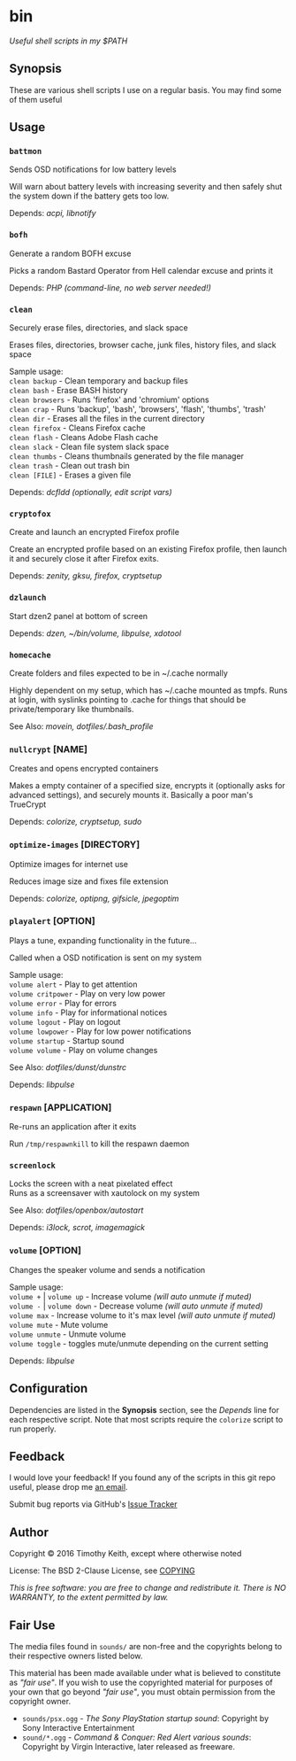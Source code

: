 # bin
*Useful shell scripts in my $PATH*


## Synopsis
These are various shell scripts I use on a regular basis. You may find some of 
them useful

## Usage

### `battmon`
Sends OSD notifications for low battery levels

Will warn about battery levels with increasing severity and then safely shut the 
system down if the battery gets too low.

Depends: _acpi, libnotify_

### `bofh`
Generate a random BOFH excuse

Picks a random Bastard Operator from Hell calendar excuse and prints it

Depends: _PHP (command-line, no web server needed!)_

### `clean` 
Securely erase files, directories, and slack space

Erases files, directories, browser cache, junk files, history files, and slack space

Sample usage:  
`clean backup` - Clean temporary and backup files  
`clean bash` - Erase BASH history  
`clean browsers` - Runs 'firefox' and 'chromium' options  
`clean crap` - Runs 'backup', 'bash', 'browsers', 'flash', 'thumbs', 'trash'  
`clean dir` - Erases all the files in the current directory  
`clean firefox` - Cleans Firefox cache  
`clean flash` - Cleans Adobe Flash cache  
`clean slack`  - Clean file system slack space  
`clean thumbs` - Cleans thumbnails generated by the file manager  
`clean trash` - Clean out trash bin  
`clean [FILE]` - Erases a given file  

Depends: _dcfldd (optionally, edit script vars)_


### `cryptofox`  
Create and launch an encrypted Firefox profile

Create an encrypted profile based on an existing Firefox profile, then launch it 
and securely close it after Firefox exits.

Depends: _zenity, gksu, firefox, cryptsetup_


### `dzlaunch`
Start dzen2 panel at bottom of screen

Depends: _dzen, ~/bin/volume, libpulse, xdotool_


### `homecache`  
Create folders and files expected to be in ~/.cache normally

Highly dependent on my setup, which has ~/.cache mounted as tmpfs. Runs at login, 
with syslinks pointing to .cache for things that should be private/temporary like 
thumbnails.

See Also: _movein, dotfiles/.bash_profile_


### `nullcrypt` [NAME]
Creates and opens encrypted containers

Makes a empty container of a specified size, encrypts it (optionally asks for 
advanced settings), and securely mounts it. Basically a poor man's TrueCrypt

Depends: _colorize, cryptsetup, sudo_


### `optimize-images` [DIRECTORY]
Optimize images for internet use

Reduces image size and fixes file extension

Depends: _colorize, optipng, gifsicle, jpegoptim_


### `playalert` [OPTION]
Plays a tune, expanding functionality in the future...

Called when a OSD notification is sent on my system

Sample usage:  
`volume alert` - Play to get attention  
`volume critpower` - Play on very low power    
`volume error` - Play for errors  
`volume info` - Play for informational notices  
`volume logout` - Play on logout  
`volume lowpower` - Play for low power notifications  
`volume startup` - Startup sound  
`volume volume` - Play on volume changes  

See Also: _dotfiles/dunst/dunstrc_

Depends: _libpulse_


### `respawn` [APPLICATION]  
Re-runs an application after it exits

Run `/tmp/respawnkill` to kill 
the respawn daemon


### `screenlock`
Locks the screen with a neat pixelated effect  
Runs as a screensaver with xautolock on my system

See Also: _dotfiles/openbox/autostart_

Depends: _i3lock, scrot, imagemagick_


### `volume` [OPTION]
Changes the speaker volume and sends a notification

Sample usage:  
`volume +` | `volume up` - Increase volume _(will auto unmute if muted)_  
`volume -` | `volume down` - Decrease volume _(will auto unmute if muted)_  
`volume max` - Increase volume to it's max level _(will auto unmute if muted)_  
`volume mute` - Mute volume  
`volume unmute` - Unmute volume  
`volume toggle` - toggles mute/unmute depending on the current setting  

Depends: _libpulse_


## Configuration
Dependencies are listed in the **Synopsis** section, see the _Depends_ line
for each respective script. Note that most scripts require the `colorize` script 
to run properly.


## Feedback
I would love your feedback! If you found any of the scripts in this git repo useful, 
please drop me [an email](mailto:timothykeith@gmail.com).

Submit bug reports via GitHub's [Issue Tracker](https://github.com/keithieopia/bin/issues)


## Author
Copyright &copy; 2016 Timothy Keith, except where otherwise noted

License: The BSD 2-Clause License, see [COPYING](https://raw.githubusercontent.com/keithieopia/bin/master/LICENSE)

_This is free software: you are free to change and redistribute it._
_There is NO WARRANTY, to the extent permitted by law._

## Fair Use
The media files found in `sounds/` are non-free and the copyrights belong to 
their respective owners listed below. 

This material has been made available under what is believed to constitute as _"fair 
use"_. If you wish to use the copyrighted material for purposes of your own that go 
beyond _"fair use"_, you must obtain permission from the copyright owner.

 * `sounds/psx.ogg` - _The Sony PlayStation startup sound_: Copyright by Sony 
 Interactive Entertainment  
 * `sound/*.ogg` - _Command & Conquer: Red Alert various sounds_: Copyright by 
 Virgin Interactive, later released as freeware.
